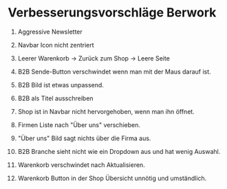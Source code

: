 # Verbesserungsvorschläge Berwork

1. Aggressive Newsletter

2. Navbar Icon nicht zentriert

3. Leerer Warenkorb -> Zurück zum Shop -> Leere Seite

4. B2B Sende-Button verschwindet wenn man mit der Maus darauf ist.

5. B2B Bild ist etwas unpassend.

6. B2B als Titel ausschreiben

7. Shop ist in Navbar nicht hervorgehoben, wenn man ihn öffnet.

8. Firmen Liste nach "Über uns" verschieben.

9. "Über uns" Bild sagt nichts über die Firma aus.

10. B2B Branche sieht nicht wie ein Dropdown aus und hat wenig Auswahl.

11. Warenkorb verschwindet nach Aktualisieren.

12. Warenkorb Button in der Shop Übersicht unnötig und umständlich.
